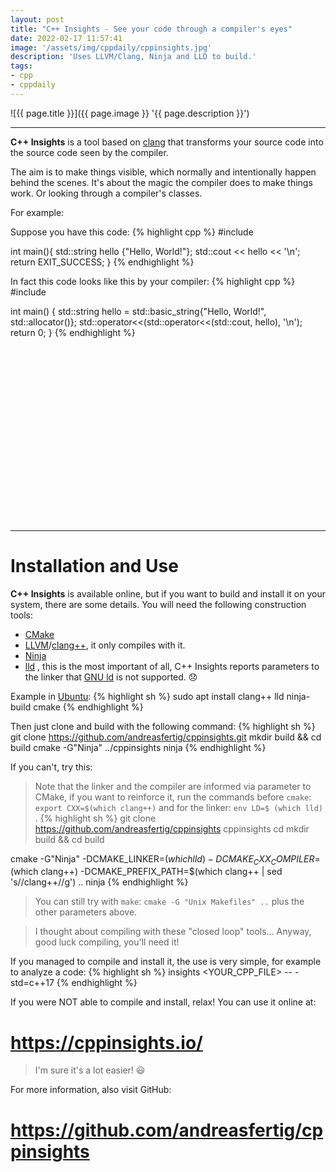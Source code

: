 ```yaml
---
layout: post
title: "C++ Insights - See your code through a compiler's eyes"
date: 2022-02-17 11:57:41
image: '/assets/img/cppdaily/cppinsights.jpg'
description: 'Uses LLVM/Clang, Ninja and LLD to build.'
tags:
- cpp
- cppdaily
---
```


![{{ page.title }}]({{ page.image }} '{{ page.description }}')

---

**C++ Insights** is a tool based on [clang](https://terminalroot.com.br/tags#clang) that transforms your source code into the source code seen by the compiler.

The aim is to make things visible, which normally and intentionally happen behind the scenes. It's about the magic the compiler does to make things work. Or looking through a compiler's classes.

For example:

Suppose you have this code:
{% highlight cpp %}
#include <iostream>

int main(){
  std::string hello {"Hello, World!"};
  std::cout << hello << '\n';
  return EXIT_SUCCESS;
}
{% endhighlight %}

In fact this code looks like this by your compiler:
{% highlight cpp %}
#include <iostream>

int main()
{
  std::string hello = std::basic_string<char>{"Hello, World!", std::allocator<char>()};
  std::operator<<(std::operator<<(std::cout, hello), '\n');
  return 0;
}
{% endhighlight %}


<!-- SQUARE - GAMES ROOT -->
<script async src="//pagead2.googlesyndication.com/pagead/js/adsbygoogle.js"></script>
<ins class="adsbygoogle"
style="display:inline-block;width:336px;height:280px"
data-ad-client="ca-pub-2838251107855362"
data-ad-slot="5351066970"></ins>
<script>
(adsbygoogle = window.adsbygoogle || []).push({});
</script>

---

# Installation and Use
**C++ Insights** is available online, but if you want to build and install it on your system, there are some details. You will need the following construction tools:
+ [CMake](https://terminalroot.com.br/tags#cmake)
+ [LLVM](https://terminalroot.com.br/tags#llvm)/[clang++](https://terminalroot.com.br/tags#clang), it only compiles with it.
+ [Ninja](https://terminalroot.com.br/tags#ninja)
+ [lld](https://lld.llvm.org/) , this is the most important of all, C++ Insights reports parameters to the linker that [GNU ld]() is not supported. 😞

Example in [Ubuntu](https://terminalroot.com.br/tags#ubuntu):
{% highlight sh %}
sudo apt install clang++ lld ninja-build cmake
{% endhighlight %}

Then just clone and build with the following command:
{% highlight sh %}
git clone https://github.com/andreasfertig/cppinsights.git
mkdir build && cd build
cmake -G"Ninja" ../cppinsights
ninja
{% endhighlight %}

If you can't, try this:
> Note that the linker and the compiler are informed via parameter to CMake, if you want to reinforce it, run the commands before `cmake`: `export CXX=$(which clang++)` and for the linker: `env LD=$ (which lld)` .
{% highlight sh %}
git clone https://github.com/andreasfertig/cppinsights
cppinsights cd
mkdir build && cd build

cmake -G"Ninja" -DCMAKE_LINKER=$(which lld) -DCMAKE_CXX_COMPILER=$(which clang++) -DCMAKE_PREFIX_PATH=$(which clang++ | sed 's/\/clang++//g') ..
ninja
{% endhighlight %}
> You can still try with `make`: `cmake -G "Unix Makefiles" ..` plus the other parameters above.

> I thought about compiling with these "closed loop" tools... Anyway, good luck compiling, you'll need it!

If you managed to compile and install it, the use is very simple, for example to analyze a code:
{% highlight sh %}
insights <YOUR_CPP_FILE> -- -std=c++17
{% endhighlight %}

If you were NOT able to compile and install, relax! You can use it online at:
# <https://cppinsights.io/>
> I'm sure it's a lot easier! 😃

For more information, also visit GitHub:
# <https://github.com/andreasfertig/cppinsights>

